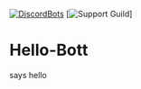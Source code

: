 
[hl]: https://discordbots.org/api/widget/status/210363111729790977.png
[hlLink]: https://discordbots.org/bot/210363111729790977
[discord]: https://discord.com/api/guilds/191245668617158656/embed.png
[discordLink]: https://discord.gg/fqkxJjY4yM
[inviteLink]: https://dunctebot.link/invite
[patronLink]: https://patreon.com/DuncteBot
[patronImage]: https://img.shields.io/badge/Donate-Patreon-orange.svg

[![DiscordBots][hl]][hlLink] [![Support Guild][discordLink]]
# Hello-Bott
says hello
